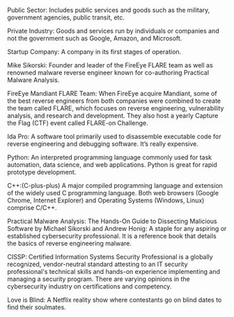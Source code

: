 Public Sector: Includes public services and goods such as the military, government agencies, public transit, etc. 

Private Industry: Goods and services run by individuals or companies and not the government such as Google, Amazon, and Microsoft. 

Startup Company: A company in its first stages of operation. 

Mike Sikorski: Founder and leader of the FireEye FLARE team as well as renowned malware reverse engineer known for co-authoring Practical Malware Analysis.

FireEye Mandiant FLARE Team: When FireEye acquire Mandiant, some of the best reverse engineers from both companies were combined to create the team called FLARE, which focuses on reverse engineering, vulnerability analysis, and research and development. They also host a yearly Capture the Flag (CTF) event called FLARE-on Challenge.

Ida Pro: A software tool primarily used to disassemble executable code for reverse engineering and debugging software. It’s really expensive. 

Python: An interpreted programming language commonly used for task automation, data science, and web applications. Python is great for rapid prototype development. 

C++:(C-plus-plus) A major compiled programming language and extension of the widely used C programming language. Both web browsers (Google Chrome, Internet Explorer) and Operating Systems (Windows, Linux) comprise C/C++. 

Practical Malware Analysis: The Hands-On Guide to Dissecting Malicious Software
by Michael Sikorski and Andrew Honig: A staple for any aspiring or established cybersecurity professional. It is a reference book that details the basics of reverse engineering malware. 

CISSP: Certified Information Systems Security Professional is a globally recognized, vendor-neutral standard attesting to an IT security professional's technical skills and hands-on experience implementing and managing a security program. There are varying opinions in the cybersecurity industry on certifications and competency. 

Love is Blind: A Netflix reality show where contestants go on blind dates to find their soulmates.
